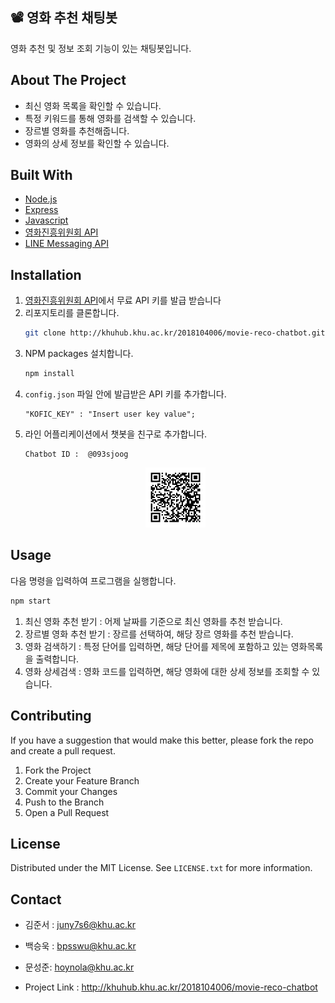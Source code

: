 <!-- ABOUT THE PROJECT -->
## 📽️ 영화 추천 채팅봇
영화 추천 및 정보 조회 기능이 있는 채팅봇입니다.

## About The Project

* 최신 영화 목록을 확인할 수 있습니다.
* 특정 키워드를 통해 영화를 검색할 수 있습니다.
* 장르별 영화를 추천해줍니다.
* 영화의 상세 정보를 확인할 수 있습니다.

## Built With

* [Node.js](https://nodejs.org/ko/)
* [Express](https://expressjs.com/ko/)
* [Javascript](https://developer.mozilla.org/ko/docs/Web/JavaScript)
* [영화진흥위원회 API](https://www.kobis.or.kr)
* [LINE Messaging API](https://developers.line.biz/en/services/messaging-api/)


## Installation

1. [영화진흥위원회 API](https://www.kobis.or.kr/kobisopenapi/homepg/main/main.do)에서 무료 API 키를 발급 받습니다
2. 리포지토리를 클론합니다.
    ```sh
    git clone http://khuhub.khu.ac.kr/2018104006/movie-reco-chatbot.git
    ```
3. NPM packages 설치합니다.
    ```sh
    npm install
    ```
4. `config.json` 파일 안에 발급받은 API 키를 추가합니다.
    ```
    "KOFIC_KEY" : "Insert user key value";
    ```
5. 라인 어플리케이션에서 챗봇을 친구로 추가합니다.
    ```
    Chatbot ID :  @093sjoog
    ```
    <div align="center"><img src="./images/QRcode.png" width="20%" height="20%"></div>
   

<!-- USAGE EXAMPLES -->
## Usage
다음 명령을 입력하여 프로그램을 실행합니다.
   ```sh
   npm start
   ```
1. 최신 영화 추천 받기 : 어제 날짜를 기준으로 최신 영화를 추천 받습니다.
2. 장르별 영화 추천 받기 : 장르를 선택하여, 해당 장르 영화를 추천 받습니다.
3. 영화 검색하기 : 특정 단어를 입력하면, 해당 단어를 제목에 포함하고 있는 영화목록을 출력합니다.
4. 영화 상세검색 : 영화 코드를 입력하면, 해당 영화에 대한 상세 정보를 조회할 수 있습니다.


<!-- CONTRIBUTING -->
## Contributing

If you have a suggestion that would make this better, please fork the repo and create a pull request.
1. Fork the Project
2. Create your Feature Branch
3. Commit your Changes
4. Push to the Branch 
5. Open a Pull Request


<!-- LICENSE -->
## License
Distributed under the MIT License. See `LICENSE.txt` for more information.


<!-- CONTACT -->
## Contact

* 김준서 : juny7s6@khu.ac.kr
* 백승욱 : bpsswu@khu.ac.kr
* 문성준: hoynola@khu.ac.kr 

* Project Link : http://khuhub.khu.ac.kr/2018104006/movie-reco-chatbot

